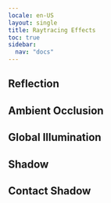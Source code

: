 ```yaml
---
locale: en-US
layout: single
title: Raytracing Effects
toc: true
sidebar:
  nav: "docs"
---
```


## Reflection

## Ambient Occlusion

## Global Illumination

## Shadow

## Contact Shadow